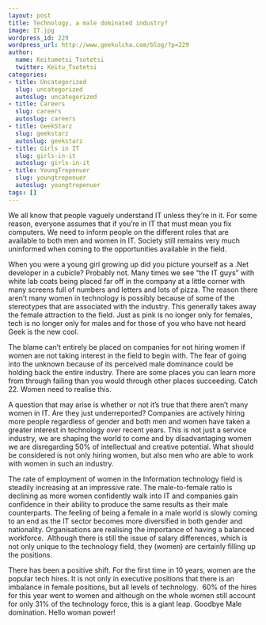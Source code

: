 ```yaml
---
layout: post
title: Technology, a male dominated industry?
image: IT.jpg
wordpress_id: 229
wordpress_url: http://www.geekulcha.com/blog/?p=229
author:
  name: Keitumetsi Tsotetsi
  twitter: Keitu_Tsotetsi
categories:
- title: Uncategorized
  slug: uncategorized
  autoslug: uncategorized
- title: Careers
  slug: careers
  autoslug: careers
- title: GeekStarz
  slug: geekstarz
  autoslug: geekstarz
- title: Girls in IT
  slug: girls-in-it
  autoslug: girls-in-it
- title: YoungTrepenuer
  slug: youngtrepenuer
  autoslug: youngtrepenuer
tags: []
---
```

We all know that people vaguely understand IT unless they’re in it. For some reason, everyone assumes that if you’re in IT that must mean you fix computers. We need to inform people on the different roles that are available to both men and women in IT. Society still remains very much uninformed when coming to the opportunities available in the field.

 When you were a young girl growing up did you picture yourself as a .Net developer in a cubicle? Probably not. Many times we see “the IT guys” with white lab coats being placed far off in the company at a little corner with many screens full of numbers and letters and lots of pizza. The reason there aren’t many women in technology is possibly because of some of the stereotypes that are associated with the industry. This generally takes away the female attraction to the field. Just as pink is no longer only for females, tech is no longer only for males and for those of you who have not heard Geek is the new cool.

 The blame can’t entirely be placed on companies for not hiring women if women are not taking interest in the field to begin with. The fear of going into the unknown because of its perceived male dominance could be holding back the entire industry. There are some places you can learn more from through failing than you would through other places succeeding. Catch 22. Women need to realise this.

 A question that may arise is whether or not it’s true that there aren’t many women in IT. Are they just underreported? Companies are actively hiring more people regardless of gender and both men and women have taken a greater interest in technology over recent years. This is not just a service industry, we are shaping the world to come and by disadvantaging women we are disregarding 50% of intellectual and creative potential. What should be considered is not only hiring women, but also men who are able to work with women in such an industry.

 The rate of employment of women in the Information technology field is steadily increasing at an impressive rate. The male-to-female ratio is declining as more women confidently walk into IT and companies gain confidence in their ability to produce the same results as their male counterparts. The feeling of being a female in a male world is slowly coming to an end as the IT sector becomes more diversified in both gender and nationality. Organisations are realising the importance of having a balanced workforce.  Although there is still the issue of salary differences, which is not only unique to the technology field, they (women) are certainly filling up the positions.

 There has been a positive shift. For the first time in 10 years, women are the popular tech hires. It is not only in executive positions that there is an imbalance in female positions, but all levels of technology.  60% of the hires for this year went to women and although on the whole women still account for only 31% of the technology force, this is a giant leap. Goodbye Male domination. Hello woman power!





